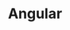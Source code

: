 ---
title: Angular
description: Angular is a framework designed for building high-performance cross-platform JavaScript applications.
link: https://angular.io/
---